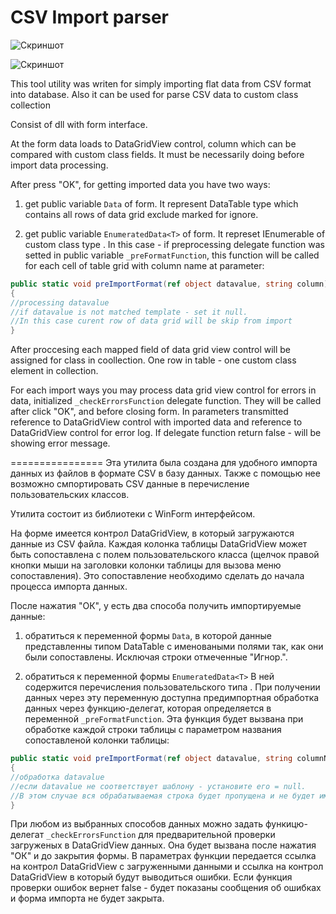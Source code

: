 ﻿CSV Import parser
========
![Скриншот](\screenshots\1.png "Скриншот")

![Скриншот](\screenshots\2.png "Скриншот")

This tool utility was writen for simply importing flat data from CSV format into database.
Also it can be used for parse CSV data to custom class collection

Consist of dll with form interface.

At the form data loads to DataGridView control, column which can be compared with custom class fields. It must be necessarily doing before import data processing.

After press "OK", for getting imported data you have two ways:

1. get public variable `Data` of form. It represent DataTable type which contains all rows of data grid exclude marked for ignore.

2. get public variable `EnumeratedData<T>` of form. It represet IEnumerable of custom class type <T>. In this case - if preprocessing delegate function was setted in public variable `_preFormatFunction`, this function will be called for each cell of table grid with column name at parameter:

```c#
public static void preImportFormat(ref object datavalue, string column)
{
//processing datavalue
//if datavalue is not matched template - set it null. 
//In this case curent row of data grid will be skip from import
}
```

After proccesing each mapped field of data grid view control will be assigned for class in coollection. One row in table - one custom class element in collection.

For each import ways you may process data grid view control for errors in data, initialized `_checkErrorsFunction` delegate function. They will be called after click "OK", and before closing form. In parameters transmitted reference to DataGridView control with imported data and reference to DataGridView control for error log. If delegate function return false - will be showing error message.

================
Эта утилита была создана для удобного импорта данных из файлов в формате CSV в базу данных.
Также с помощью нее возможно смпортировать CSV данные в перечисление пользовательских классов.

Утилита состоит из библиотеки с WinForm интерфейсом.

На форме имеется контрол DataGridView, в который загружаются данные из CSV файла. Каждая колонка таблицы DataGridView может быть сопоставлена с полем пользовательского класса (щелчок правой кнопки мыши на заголовки колонки таблицы для вызова меню сопоставления). Это сопоставление необходимо сделать до начала процесса импорта данных.

После нажатия "ОК", у есть два способа получить импортируемые данные:

1. обратиться к переменной формы `Data`, в которой данные представленны типом DataTable с именоваными полями так, как они были сопоставлены. Исключая строки отмеченные "Игнор.".

2. обратиться к переменной формы `EnumeratedData<T>` В ней содержится перечисления пользовательского типа <T>. При получении данных через эту переменную доступна предимпортная обработка данных через функцию-делегат, которая определяется в переменной `_preFormatFunction`. Эта функция будет вызвана при обработке каждой строки таблицы с параметром названия сопоставленой колонки таблицы:

```c#
public static void preImportFormat(ref object datavalue, string columnName)
{
//обработка datavalue
//если datavalue не соответствует шаблону - установите его = null. 
//В этом случае вся обрабатываемая строка будет пропущена и не будет импортирована.
}
```

При любом из выбранных способов данных можно задать функицю-делегат `_checkErrorsFunction` для предварительной проверки загруженых в DataGridView данных. Она будет вызвана после нажатия "ОК" и до закрытия формы. В параметрах функции передается ссылка на контрол DataGridView с загруженными данными и ссылка на контрол DataGridView в который будут выводиться ошибки. Если функция проверки ошибок вернет false - будет показаны сообщения об ошибках и форма импорта не будет закрыта.
